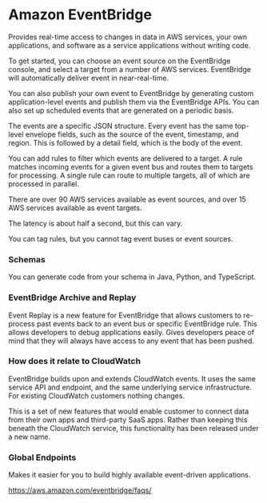 # Amazon EventBridge

Provides real-time access to changes in data in AWS services, your own applications, and software as a service applications without writing code.

To get started, you can choose an event source on the EventBridge console, and select a target from a number of AWS services. EventBridge will automatically deliver event in near-real-time.

You can also publish your own event to EventBridge by generating custom application-level events and publish them via the EventBridge APIs. You can also set up scheduled events that are generated on a periodic basis.

The events are a specific JSON structure. Every event has the same top-level envelope fields, such as the source of the event, timestamp, and region. This is followed by a detail field, which is the body of the event.

You can add rules to filter which events are delivered to a target. A rule matches incoming events for a given event bus and routes them to targets for processing. A single rule can route to multiple targets, all of which are processed in parallel.

There are over 90 AWS services available as event sources, and over 15 AWS services available as event targets.

The latency is about half a second, but this can vary.

You can tag rules, but you cannot tag event buses or event sources.

### Schemas

You can generate code from your schema in Java, Python, and TypeScript.

### EventBridge Archive and Replay

Event Replay is a new feature for EventBridge that allows customers to re-process past events back to an event bus or specific EventBridge rule. This allows developers to debug applications easily. Gives developers peace of mind that they will always have access to any event that has been pushed.

### How does it relate to CloudWatch

EventBridge builds upon and extends CloudWatch events. It uses the same service API and endpoint, and the same underlying service infrastructure. For existing CloudWatch customers nothing changes.

This is a set of new features that would enable customer to connect data from their own apps and third-party SaaS apps. Rather than keeping this beneath the CloudWatch service, this functionality has been released under a new name.

### Global Endpoints

Makes it easier for you to build highly available event-driven applications.

https://aws.amazon.com/eventbridge/faqs/
